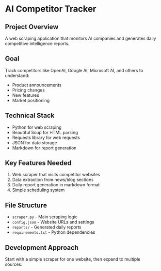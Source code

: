 # AI Competitor Tracker

## Project Overview
A web scraping application that monitors AI companies and generates daily competitive intelligence reports.

## Goal
Track competitors like OpenAI, Google AI, Microsoft AI, and others to understand:
- Product announcements
- Pricing changes  
- New features
- Market positioning

## Technical Stack
- Python for web scraping
- Beautiful Soup for HTML parsing
- Requests library for web requests
- JSON for data storage
- Markdown for report generation

## Key Features Needed
1. Web scraper that visits competitor websites
2. Data extraction from news/blog sections
3. Daily report generation in markdown format
4. Simple scheduling system

## File Structure
- `scraper.py` - Main scraping logic
- `config.json` - Website URLs and settings
- `reports/` - Generated daily reports
- `requirements.txt` - Python dependencies

## Development Approach
Start with a simple scraper for one website, then expand to multiple sources.